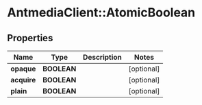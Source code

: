 # AntmediaClient::AtomicBoolean

## Properties
Name | Type | Description | Notes
------------ | ------------- | ------------- | -------------
**opaque** | **BOOLEAN** |  | [optional] 
**acquire** | **BOOLEAN** |  | [optional] 
**plain** | **BOOLEAN** |  | [optional] 


